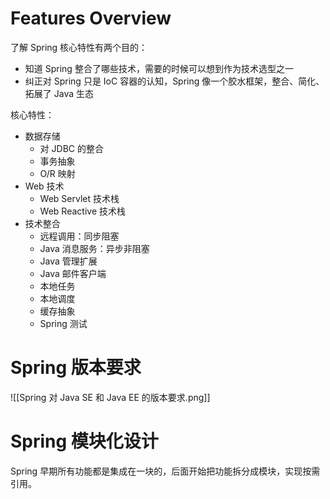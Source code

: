 # Features Overview

了解 Spring 核心特性有两个目的：

- 知道 Spring 整合了哪些技术，需要的时候可以想到作为技术选型之一
- 纠正对 Spring 只是 IoC 容器的认知，Spring 像一个胶水框架，整合、简化、拓展了 Java 生态

核心特性：

- 数据存储
    - 对 JDBC 的整合
    - 事务抽象
    - O/R 映射
- Web 技术
    - Web Servlet 技术栈
    - Web Reactive 技术栈
- 技术整合
    - 远程调用：同步阻塞
    - Java 消息服务：异步非阻塞
    - Java 管理扩展
    - Java 邮件客户端
    - 本地任务
    - 本地调度
    - 缓存抽象
    - Spring 测试

# Spring 版本要求

![[Spring 对 Java SE 和 Java EE 的版本要求.png]]

# Spring 模块化设计

Spring 早期所有功能都是集成在一块的，后面开始把功能拆分成模块，实现按需引用。
